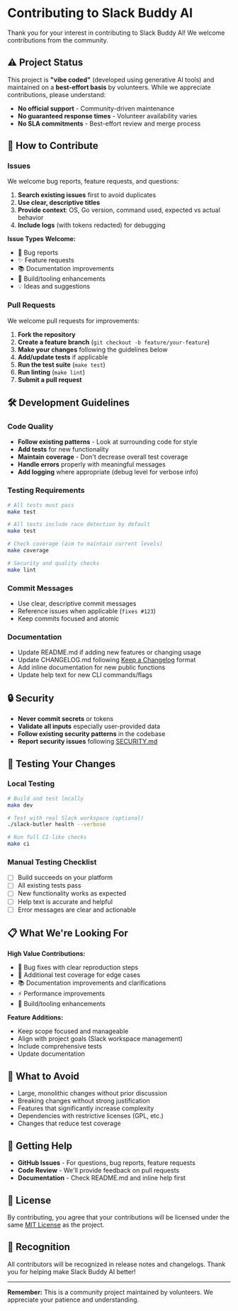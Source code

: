 # Contributing to Slack Buddy AI

Thank you for your interest in contributing to Slack Buddy AI! We welcome contributions from the community.

## ⚠️ Project Status

This project is **"vibe coded"** (developed using generative AI tools) and maintained on a **best-effort basis** by volunteers. While we appreciate contributions, please understand:

- **No official support** - Community-driven maintenance
- **No guaranteed response times** - Volunteer availability varies
- **No SLA commitments** - Best-effort review and merge process

## 🤝 How to Contribute

### Issues

We welcome bug reports, feature requests, and questions:

1. **Search existing issues** first to avoid duplicates
2. **Use clear, descriptive titles** 
3. **Provide context**: OS, Go version, command used, expected vs actual behavior
4. **Include logs** (with tokens redacted) for debugging

**Issue Types Welcome:**
- 🐛 Bug reports
- ✨ Feature requests  
- 📚 Documentation improvements
- 🔧 Build/tooling enhancements
- 💡 Ideas and suggestions

### Pull Requests

We welcome pull requests for improvements:

1. **Fork the repository**
2. **Create a feature branch** (`git checkout -b feature/your-feature`)
3. **Make your changes** following the guidelines below
4. **Add/update tests** if applicable
5. **Run the test suite** (`make test`)
6. **Run linting** (`make lint`) 
7. **Submit a pull request**

## 🛠️ Development Guidelines

### Code Quality

- **Follow existing patterns** - Look at surrounding code for style
- **Add tests** for new functionality
- **Maintain coverage** - Don't decrease overall test coverage
- **Handle errors** properly with meaningful messages
- **Add logging** where appropriate (debug level for verbose info)

### Testing Requirements

```bash
# All tests must pass
make test

# All tests include race detection by default
make test

# Check coverage (aim to maintain current levels)
make coverage

# Security and quality checks
make lint
```

### Commit Messages

- Use clear, descriptive commit messages
- Reference issues when applicable (`fixes #123`)
- Keep commits focused and atomic

### Documentation

- Update README.md if adding new features or changing usage
- Update CHANGELOG.md following [Keep a Changelog](https://keepachangelog.com/) format
- Add inline documentation for new public functions
- Update help text for new CLI commands/flags

## 🔒 Security

- **Never commit secrets** or tokens
- **Validate all inputs** especially user-provided data
- **Follow existing security patterns** in the codebase
- **Report security issues** following [SECURITY.md](SECURITY.md)

## 🧪 Testing Your Changes

### Local Testing

```bash
# Build and test locally
make dev

# Test with real Slack workspace (optional)
./slack-butler health --verbose

# Run full CI-like checks
make ci
```

### Manual Testing Checklist

- [ ] Build succeeds on your platform
- [ ] All existing tests pass
- [ ] New functionality works as expected
- [ ] Help text is accurate and helpful
- [ ] Error messages are clear and actionable

## 📋 What We're Looking For

**High Value Contributions:**
- 🐛 Bug fixes with clear reproduction steps
- 🧪 Additional test coverage for edge cases
- 📚 Documentation improvements and clarifications
- ⚡ Performance improvements
- 🔧 Build/tooling enhancements

**Feature Additions:**
- Keep scope focused and manageable
- Align with project goals (Slack workspace management)
- Include comprehensive tests
- Update documentation

## 🚫 What to Avoid

- Large, monolithic changes without prior discussion
- Breaking changes without strong justification
- Features that significantly increase complexity
- Dependencies with restrictive licenses (GPL, etc.)
- Changes that reduce test coverage

## 💬 Getting Help

- **GitHub Issues** - For questions, bug reports, feature requests
- **Code Review** - We'll provide feedback on pull requests
- **Documentation** - Check README.md and inline help first

## 📜 License

By contributing, you agree that your contributions will be licensed under the same [MIT License](LICENSE) as the project.

## 🙏 Recognition

All contributors will be recognized in release notes and changelogs. Thank you for helping make Slack Buddy AI better!

---

**Remember:** This is a community project maintained by volunteers. We appreciate your patience and understanding.